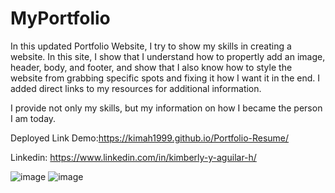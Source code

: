 # MyPortfolio
In this updated Portfolio Website, I try to show my skills in creating a website. In this site, I show that I understand how to propertly add an image, header, body, and footer, and show that I also know how to style the website from grabbing specific spots and fixing it how I want it in the end. I added direct links to my resources for additional information.

I provide not only my skills, but my information on how I became the person I am today. 

Deployed Link Demo:https://kimah1999.github.io/Portfolio-Resume/


Linkedin: https://www.linkedin.com/in/kimberly-y-aguilar-h/

![image](https://user-images.githubusercontent.com/87666809/152055379-f31cab6a-8f38-4d0c-bd99-4e7422e26b84.png)
![image](https://user-images.githubusercontent.com/87666809/152055553-0b2b1b00-73ab-4c55-ab6e-ad6073570e4b.png)

